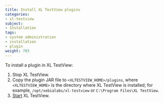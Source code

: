 ```yaml
---
title: Install XL TestView plugins
categories:
- xl-testview
subject:
- Installation
tags:
- system administration
- installation
- plugin
weight: 703
---
```


To install a plugin in XL TestView:

1. Stop XL TestView.
2. Copy the plugin JAR file to `<XLTESTVIEW_HOME>/plugins`, where `<XLTESTVIEW_HOME>` is the directory where XL TestView is installed; for example, `/opt/xebialabs/xl-testview` or `C:\Program Files\XL TestView`.
3. [Start](/xl-testview/how-to/start.html) XL TestView.
